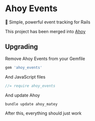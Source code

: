 # Ahoy Events

:seedling: Simple, powerful event tracking for Rails

This project has been merged into [Ahoy](https://github.com/ankane/ahoy_events)

## Upgrading

Remove Ahoy Events from your Gemfile

```ruby
gem 'ahoy_events'
```

And JavaScript files

```javascript
//= require ahoy_events
```

And update Ahoy

```sh
bundle update ahoy_matey
```

After this, everything should just work
